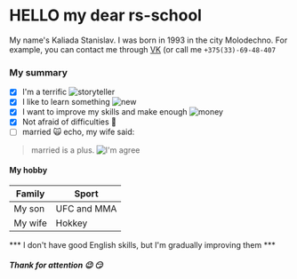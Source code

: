 # HELLO my dear rs-school 
My name's Kaliada Stanislav. I was born in 1993 in the city Molodechno. For example, you can contact me through [VK](https://vk.com/idkaliada) (or call me `+375(33)-69-48-407`

### My summary 

- [x] I'm a terrific ![storyteller](https://www.google.com/searchsa=G&hl=ru&tbs=simg:CAQSrwIJTxeLQ4yMo84aowILEKjU2AQaAghCDAsQsIynCBpiCmAIAxIoxRrqH7MfuxrDGqUQuhqyH0fuBrHOo4u1jrVOuwkky6qL8o66ySjPxow2hJNZM5AD6hNXzQ86y8r9sEVc67GEkF9NeZKd5ah7ugnaBxQCOQvTkvbiTPD2yFIAQMCxCOrv4IGgoKCAgBEgRaHzjoDAsQne3BCRqQAQocCglnZW50bGVtYW7apYj2AwsKCS9tLzAxOXA1cQoiCg5zZW5pb3IgY2l0aXplbtqliPYDDAoKL20vMDRuN2dtZwoYCgVodW1hbtqliPYDCwoJL20vMGRndzlyChkKBWVsZGVy2qWI9gMMCgovbS8wMjd2OXdrChcKA2Z1btqliPYDDAoKL20vMGRzOTlsaAw&sxsrf=ACYBGNQwO9rCsRJosXLLntkwUIgdnYBdw:1581016098502&q=%D0%B2%D0%B5%D1%81%D0%B5%D0%BB%D1%8B%D1%85+%D0%BB%D1%8E%D0%B4%D0%B5%D0%B9&tbm=isch&ved=2ahUKEwjnsr33z73nAhUssaQKHRr_AScQwg4oAHoECAcQJw&biw=1821&bih=876#imgrc=gTWQs9Pr4pwh8M)
- [x] I like to learn something ![new](https://www.google.com/search?q=%D0%BA%D0%B0%D1%80%D0%B8%D0%BA%D0%B0%D1%82%D1%83%D1%80%D0%B0+%D1%87%D0%B8%D1%82%D0%B0%D1%8E%D1%89%D0%B5%D0%B3%D0%BE+%D1%87%D0%B5%D0%BB%D0%BE%D0%B2%D0%B5%D0%BA%D0%B0&tbm=isch&ved=2ahUKEwjHocf5vL3nAhUUO1AKHdb-DWEQ2-cCegQIABAA&oq=%D0%BA%D0%B0%D1%80%D0%B8%D0%BA%D0%B0%D1%82%D1%83%D1%80%D0%B0+%D1%87%D0%B8%D1%82%D0%B0%D1%8E%D1%89%D0%B5%D0%B3%D0%BE+%D1%87%D0%B5%D0%BB%D0%BE%D0%B2%D0%B5%D0%BA%D0%B0&gs_l=img.3...156624.170297..170479...1.0..3.218.4736.0j34j2......0....1..gws-wiz-img.....10..35i39j0j35i362i39j0i131j0i67j0i30j0i5i30j0i8i30j0i24.HpWXB4xVYK8&ei=OlA8XsecI5T2wALW_beIBg&rlz=1C1CHBD_ruBY819BY819#imgrc=Kz2lBfvgJ9BTCM)
- [x] I want to improve my skills and make enough ![money](https://www.google.com/search?q=%D0%BA%D0%B0%D1%80%D0%B8%D0%BA%D0%B0%D1%82%D1%83%D1%80%D0%B0+%D0%B4%D0%B5%D0%BD%D1%8C%D0%B3%D0%B8&tbm=isch&ved=2ahUKEwih-MzLvb3nAhVZMRoKHcWjB6oQ2-cCegQIABAA&oq=%D0%BA%D0%B0%D1%80%D0%B8%D0%BA%D0%B0%D1%82%D1%83%D1%80%D0%B0+%D0%B4%D0%B5%D0%BD%D1%8C%D0%B3%D0%B8&gs_l=img.3..0.364616.370121..370423...2.0..0.160.1156.3j7......0....1..gws-wiz-img.......0i2j35i39j0i8i30j0i24.HwuU7m8ogJI&ei=5lA8XqHtJtniaMXHntAK&rlz=1C1CHBD_ruBY819BY819#imgrc=rZIaucQEiRP7PM)
- [x] Not afraid of difficulties :punch:
- [ ] married :scream_cat:
echo, my wife said: 
> married is a plus. ![I'm agree](https://www.google.com/search?q=%D0%BB%D0%B8%D1%86%D0%BE+%D0%BC%D1%83%D0%B6%D0%B0&tbm=isch&ved=2ahUKEwjAq4jvvL3nAhUjo7QKHUTlC8wQ2-cCegQIABAA&oq=%D0%BB%D0%B8%D1%86%D0%BE+%D0%BC%D1%83%D0%B6%D0%B0&gs_l=img.3...16311.18596..19935...0.0..0.142.520.0j4......0....1..gws-wiz-img.......0.07wCE3qzDC4&ei=JFA8XsCJI6PG0gXEyq_gDA&rlz=1C1CHBD_ruBY819BY819#imgrc=8dYny8dDKG44MM)

#### My hobby 

|     Family    |     Sport     |
| ------------- | ------------- |
| My son        |  UFC and MMA  |
| My wife       |     Hokkey    |

*** I don't have good English skills, but I'm gradually improving them ***

##### Thank for attention :wink: :smirk:
